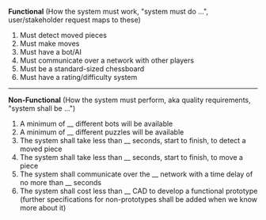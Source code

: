 **Functional** (How the system must work, "system must do ...", user/stakeholder request maps to these)
1) Must detect moved pieces
2) Must make moves
3) Must have a bot/AI
4) Must communicate over a network with other players
5) Must be a standard-sized chessboard
6) Must have a rating/difficulty system
___
**Non-Functional** (How the system must perform, aka quality requirements, "system shall be ...")
1) A minimum of __ different bots will be available
2) A minimum of __ different puzzles will be available
3) The system shall take less than __ seconds, start to finish, to detect a moved piece
4) The system shall take less than __ seconds, start to finish, to move a piece
5) The system shall communicate over the __ network with a time delay of no more than __ seconds
6) The system shall cost less than __ CAD to develop a functional prototype (further specifications for non-prototypes shall be added when we know more about it)